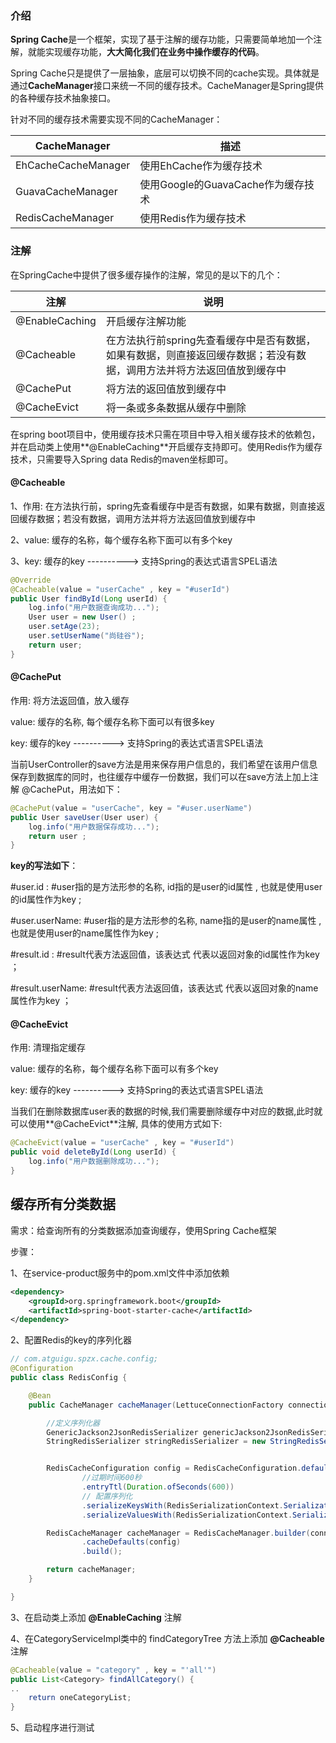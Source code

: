 
### 介绍

**Spring Cache**是一个框架，实现了基于注解的缓存功能，只需要简单地加一个注解，就能实现缓存功能，**大大简化我们在业务中操作缓存的代码**。

Spring Cache只是提供了一层抽象，底层可以切换不同的cache实现。具体就是通过**CacheManager**接口来统一不同的缓存技术。CacheManager是Spring提供的各种缓存技术抽象接口。

针对不同的缓存技术需要实现不同的CacheManager：

| **CacheManager**    | **描述**                           |
| ------------------- | ---------------------------------- |
| EhCacheCacheManager | 使用EhCache作为缓存技术            |
| GuavaCacheManager   | 使用Google的GuavaCache作为缓存技术 |
| RedisCacheManager   | 使用Redis作为缓存技术              |



### 注解

在SpringCache中提供了很多缓存操作的注解，常见的是以下的几个：

| **注解**         | **说明**                                                         |
| -------------- | -------------------------------------------------------------- |
| @EnableCaching | 开启缓存注解功能                                                       |
| @Cacheable     | 在方法执行前spring先查看缓存中是否有数据，如果有数据，则直接返回缓存数据；若没有数据，调用方法并将方法返回值放到缓存中 |
| @CachePut      | 将方法的返回值放到缓存中                                                   |
| @CacheEvict    | 将一条或多条数据从缓存中删除                                                 |

在spring boot项目中，使用缓存技术只需在项目中导入相关缓存技术的依赖包，并在启动类上使用**@EnableCaching**开启缓存支持即可。使用Redis作为缓存技术，只需要导入Spring data Redis的maven坐标即可。



#### @Cacheable

1、作用: 在方法执行前，spring先查看缓存中是否有数据，如果有数据，则直接返回缓存数据；若没有数据，调用方法并将方法返回值放到缓存中

2、value: 缓存的名称，每个缓存名称下面可以有多个key

3、key: 缓存的key  ----------> 支持Spring的表达式语言SPEL语法

```java
@Override
@Cacheable(value = "userCache" , key = "#userId")
public User findById(Long userId) {
    log.info("用户数据查询成功...");
    User user = new User() ;
    user.setAge(23);
    user.setUserName("尚硅谷");
    return user;
}
```



#### @CachePut

作用: 将方法返回值，放入缓存

value: 缓存的名称, 每个缓存名称下面可以有很多key

key: 缓存的key  ----------> 支持Spring的表达式语言SPEL语法

当前UserController的save方法是用来保存用户信息的，我们希望在该用户信息保存到数据库的同时，也往缓存中缓存一份数据，我们可以在save方法上加上注解 @CachePut，用法如下： 

```java
@CachePut(value = "userCache", key = "#user.userName")
public User saveUser(User user) {
    log.info("用户数据保存成功...");
    return user ;
}
```

**key的写法如下**： 

#user.id : #user指的是方法形参的名称, id指的是user的id属性 , 也就是使用user的id属性作为key ;

#user.userName: #user指的是方法形参的名称, name指的是user的name属性 ,也就是使用user的name属性作为key ;

#result.id : #result代表方法返回值，该表达式 代表以返回对象的id属性作为key ；

#result.userName: #result代表方法返回值，该表达式 代表以返回对象的name属性作为key ；



#### @CacheEvict

作用: 清理指定缓存

value: 缓存的名称，每个缓存名称下面可以有多个key

key: 缓存的key  ----------> 支持Spring的表达式语言SPEL语法

当我们在删除数据库user表的数据的时候,我们需要删除缓存中对应的数据,此时就可以使用**@CacheEvict**注解, 具体的使用方式如下: 

```java
@CacheEvict(value = "userCache" , key = "#userId")
public void deleteById(Long userId) {
    log.info("用户数据删除成功...");
}
```



## 缓存所有分类数据

需求：给查询所有的分类数据添加查询缓存，使用Spring Cache框架

步骤：

1、在service-product服务中的pom.xml文件中添加依赖

```xml
<dependency>
    <groupId>org.springframework.boot</groupId>
    <artifactId>spring-boot-starter-cache</artifactId>
</dependency>
```

2、配置Redis的key的序列化器

```java
// com.atguigu.spzx.cache.config;
@Configuration
public class RedisConfig {

    @Bean
    public CacheManager cacheManager(LettuceConnectionFactory connectionFactory) {

        //定义序列化器
        GenericJackson2JsonRedisSerializer genericJackson2JsonRedisSerializer = new GenericJackson2JsonRedisSerializer();
        StringRedisSerializer stringRedisSerializer = new StringRedisSerializer();


        RedisCacheConfiguration config = RedisCacheConfiguration.defaultCacheConfig()
                //过期时间600秒
                .entryTtl(Duration.ofSeconds(600))
                // 配置序列化
                .serializeKeysWith(RedisSerializationContext.SerializationPair.fromSerializer(stringRedisSerializer))
                .serializeValuesWith(RedisSerializationContext.SerializationPair.fromSerializer(genericJackson2JsonRedisSerializer));

        RedisCacheManager cacheManager = RedisCacheManager.builder(connectionFactory)
                .cacheDefaults(config)
                .build();

        return cacheManager;
    }

}
```

3、在启动类上添加 **@EnableCaching** 注解

4、在CategoryServiceImpl类中的 findCategoryTree 方法上添加 **@Cacheable** 注解

```java
@Cacheable(value = "category" , key = "'all'")
public List<Category> findAllCategory() {
..
    return oneCategoryList;
}
```

5、启动程序进行测试
